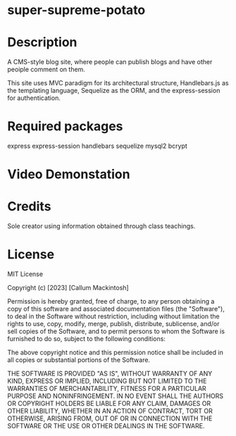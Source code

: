 # super-supreme-potato

# Description

A CMS-style blog site, where people can publish blogs and have other peoiple comment on them.

This site uses MVC paradigm for its architectural structure, Handlebars.js as the templating language, Sequelize as the ORM, and the express-session for authentication.

# Required packages

express
express-session
handlebars
sequelize
mysql2
bcrypt

# Video Demonstation


# Credits

Sole creator using information obtained through class teachings.

# License

MIT License

Copyright (c) [2023] [Callum Mackintosh]

Permission is hereby granted, free of charge, to any person obtaining a copy of this software and associated documentation files (the "Software"), to deal in the Software without restriction, including without limitation the rights to use, copy, modify, merge, publish, distribute, sublicense, and/or sell copies of the Software, and to permit persons to whom the Software is furnished to do so, subject to the following conditions:

The above copyright notice and this permission notice shall be included in all copies or substantial portions of the Software.

THE SOFTWARE IS PROVIDED "AS IS", WITHOUT WARRANTY OF ANY KIND, EXPRESS OR IMPLIED, INCLUDING BUT NOT LIMITED TO THE WARRANTIES OF MERCHANTABILITY, FITNESS FOR A PARTICULAR PURPOSE AND NONINFRINGEMENT. IN NO EVENT SHALL THE AUTHORS OR COPYRIGHT HOLDERS BE LIABLE FOR ANY CLAIM, DAMAGES OR OTHER LIABILITY, WHETHER IN AN ACTION OF CONTRACT, TORT OR OTHERWISE, ARISING FROM, OUT OF OR IN CONNECTION WITH THE SOFTWARE OR THE USE OR OTHER DEALINGS IN THE SOFTWARE.